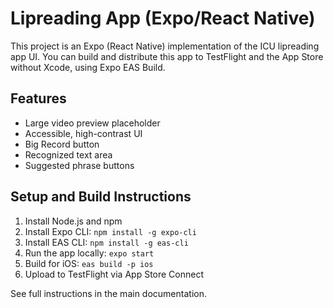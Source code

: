 # Lipreading App (Expo/React Native)

This project is an Expo (React Native) implementation of the ICU lipreading app UI. You can build and distribute this app to TestFlight and the App Store without Xcode, using Expo EAS Build.

## Features
- Large video preview placeholder
- Accessible, high-contrast UI
- Big Record button
- Recognized text area
- Suggested phrase buttons

## Setup and Build Instructions
1. Install Node.js and npm
2. Install Expo CLI: `npm install -g expo-cli`
3. Install EAS CLI: `npm install -g eas-cli`
4. Run the app locally: `expo start`
5. Build for iOS: `eas build -p ios`
6. Upload to TestFlight via App Store Connect

See full instructions in the main documentation.
